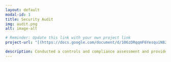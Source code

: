 ```yaml
---
layout: default
modal-id: 1
title: Security Audit
img: audit.png
alt: image-alt

# Reminder: Update this link with your own project link
project-url: "[(https://docs.google.com/document/d/106zDRqqmF6YesquiN82E79160qJOrTIR1WH7AH5BJWE/edit?usp=sharing)]"

description: Conducted a controls and compliance assessment and provided recommendations to company stakeholders to mitigate risks and avoid fines based on best practices for NIST CSF, PCI DSS, GDPR, SOC 1 & SOC 2.
---
```

